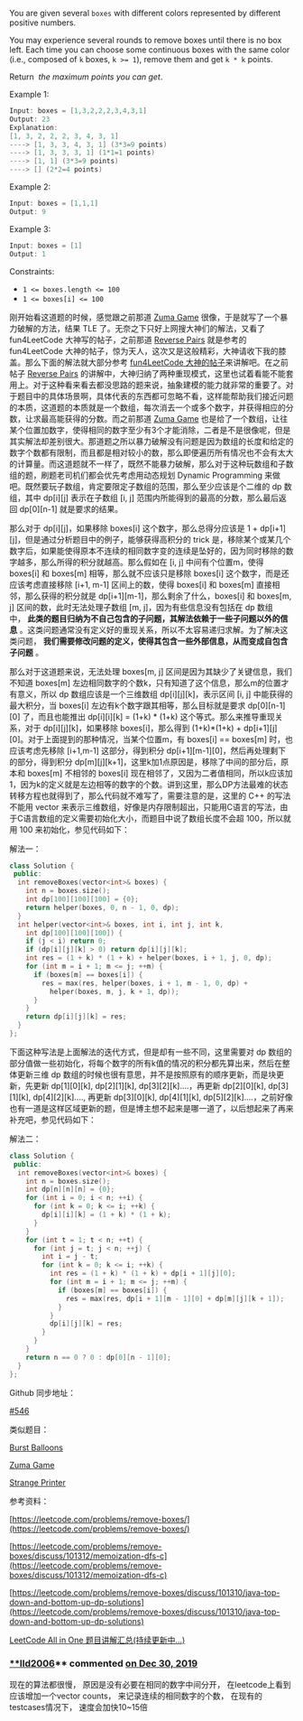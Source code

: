 You are given several `boxes` with different colors represented by different positive numbers.

You may experience several rounds to remove boxes until there is no box left. Each time you can choose some continuous boxes with the same color (i.e., composed of `k` boxes, `k >= 1`), remove them and get `k * k` points.

Return  _the maximum points you can get_.

Example 1:

```cpp
Input: boxes = [1,3,2,2,2,3,4,3,1]
Output: 23
Explanation:
[1, 3, 2, 2, 2, 3, 4, 3, 1] 
----> [1, 3, 3, 4, 3, 1] (3*3=9 points) 
----> [1, 3, 3, 3, 1] (1*1=1 points) 
----> [1, 1] (3*3=9 points) 
----> [] (2*2=4 points)
```

Example 2:

```cpp
Input: boxes = [1,1,1]
Output: 9
```

Example 3:

```cpp
Input: boxes = [1]
Output: 1
```

Constraints:

- `1 <= boxes.length <= 100`
- `1 <= boxes[i] <= 100`

刚开始看这道题的时候，感觉跟之前那道 [Zuma Game](http://www.cnblogs.com/grandyang/p/6759881.html) 很像，于是就写了一个暴力破解的方法，结果 TLE 了。无奈之下只好上网搜大神们的解法，又看了 fun4LeetCode 大神写的帖子，之前那道 [Reverse Pairs](http://www.cnblogs.com/grandyang/p/6657956.html) 就是参考的 fun4LeetCode 大神的帖子，惊为天人，这次又是这般精彩，大神请收下我的膝盖。那么下面的解法就大部分参考 [fun4LeetCode 大神的帖子](https://discuss.leetcode.com/topic/84687/java-top-down-and-bottom-up-dp-solutions)来讲解吧。在之前帖子 [Reverse Pairs](http://www.cnblogs.com/grandyang/p/6657956.html) 的讲解中，大神归纳了两种重现模式，这里也试着看能不能套用上。对于这种看来看去都没思路的题来说，抽象建模的能力就非常的重要了。对于题目中的具体场景啊，具体代表的东西都可忽略不看，这样能帮助我们接近问题的本质，这道题的本质就是一个数组，每次消去一个或多个数字，并获得相应的分数，让求最高能获得的分数。而之前那道 [Zuma Game](http://www.cnblogs.com/grandyang/p/6759881.html) 也是给了一个数组，让往某个位置加数字，使得相同的数字至少有3个才能消除，二者是不是很像呢，但是其实解法却差别很大。那道题之所以暴力破解没有问题是因为数组的长度和给定的数字个数都有限制，而且都是相对较小的数，那么即便遍历所有情况也不会有太大的计算量。而这道题就不一样了，既然不能暴力破解，那么对于这种玩数组和子数组的题，刷题老司机们都会优先考虑用动态规划 Dynamic Programming 来做吧。既然要玩子数组，肯定要限定子数组的范围，那么至少应该是个二维的 dp 数组，其中 dp[i][j] 表示在子数组 [i, j] 范围内所能得到的最高的分数，那么最后返回 dp[0][n-1] 就是要求的结果。

那么对于 dp[i][j]，如果移除 boxes[i] 这个数字，那么总得分应该是 1 + dp[i+1][j]，但是通过分析题目中的例子，能够获得高积分的 trick 是，移除某个或某几个数字后，如果能使得原本不连续的相同数字变的连续是坠好的，因为同时移除的数字越多，那么所得的积分就越高。那么假如在 [i, j] 中间有个位置m，使得 boxes[i] 和 boxes[m] 相等，那么就不应该只是移除 boxes[i] 这个数字，而是还应该考虑直接移除 [i+1, m-1] 区间上的数，使得 boxes[i] 和 boxes[m] 直接相邻，那么获得的积分就是 dp[i+1][m-1]，那么剩余了什么，boxes[i] 和 boxes[m, j] 区间的数，此时无法处理子数组 [m, j]，因为有些信息没有包括在 dp 数组中， **此类的题目归纳为不自己包含的子问题，其解法依赖于一些子问题以外的信息** 。这类问题通常没有定义好的重现关系，所以不太容易递归求解。为了解决这类问题， **我们需要修改问题的定义，使得其包含一些外部信息，从而变成自包含子问题** 。

那么对于这道题来说，无法处理 boxes[m, j] 区间是因为其缺少了关键信息，我们不知道 boxes[m] 左边相同数字的个数k，只有知道了这个信息，那么m的位置才有意义，所以 dp 数组应该是一个三维数组 dp[i][j][k]，表示区间 [i, j] 中能获得的最大积分，当 boxes[i] 左边有k个数字跟其相等，那么目标就是要求 dp[0][n-1][0] 了，而且也能推出 dp[i][i][k] = (1+k) * (1+k) 这个等式。那么来推导重现关系，对于 dp[i][j][k]，如果移除 boxes[i]，那么得到 (1+k)*(1+k) + dp[i+1][j][0]。对于上面提到的那种情况，当某个位置m，有 boxes[i] == boxes[m] 时，也应该考虑先移除 [i+1,m-1] 这部分，得到积分 dp[i+1][m-1][0]，然后再处理剩下的部分，得到积分 dp[m][j][k+1]，这里k加1点原因是，移除了中间的部分后，原本和 boxes[m] 不相邻的 boxes[i] 现在相邻了，又因为二者值相同，所以k应该加1，因为k的定义就是左边相等的数字的个数。讲到这里，那么DP方法最难的状态转移方程也就得到了，那么代码就不难写了，需要注意的是，这里的 C++ 的写法不能用 vector 来表示三维数组，好像是内存限制超出，只能用C语言的写法，由于C语言数组的定义需要初始化大小，而题目中说了数组长度不会超 100，所以就用 100 来初始化，参见代码如下：

解法一：

```cpp
class Solution {
 public:
  int removeBoxes(vector<int>& boxes) {
    int n = boxes.size();
    int dp[100][100][100] = {0};
    return helper(boxes, 0, n - 1, 0, dp);
  }
  int helper(vector<int>& boxes, int i, int j, int k,
    int dp[100][100][100]) {
    if (j < i) return 0;
    if (dp[i][j][k] > 0) return dp[i][j][k];
    int res = (1 + k) * (1 + k) + helper(boxes, i + 1, j, 0, dp);
    for (int m = i + 1; m <= j; ++m) {
      if (boxes[m] == boxes[i]) {
        res = max(res, helper(boxes, i + 1, m - 1, 0, dp) +
          helper(boxes, m, j, k + 1, dp));
      }
    }
    return dp[i][j][k] = res;
  }
};
```

下面这种写法是上面解法的迭代方式，但是却有一些不同，这里需要对 dp 数组的部分值做一些初始化，将每个数字的所有k值的情况的积分都先算出来，然后在整体更新三维 dp 数组的时候也很有意思，并不是按照原有的顺序更新，而是块更新，先更新 dp[1][0][k], dp[2][1][k], dp[3][2][k]....，再更新 dp[2][0][k], dp[3][1][k], dp[4][2][k]...., 再更新 dp[3][0][k], dp[4][1][k], dp[5][2][k]....，之前好像也有一道是这样区域更新的题，但是博主想不起来是哪一道了，以后想起来了再来补充吧，参见代码如下：

解法二：

```cpp
class Solution {
 public:
  int removeBoxes(vector<int>& boxes) {
    int n = boxes.size();
    int dp[n][n][n] = {0};
    for (int i = 0; i < n; ++i) {
      for (int k = 0; k <= i; ++k) {
        dp[i][i][k] = (1 + k) * (1 + k);
      }   
    }
    for (int t = 1; t < n; ++t) {
      for (int j = t; j < n; ++j) {
        int i = j - t;
        for (int k = 0; k <= i; ++k) {
          int res = (1 + k) * (1 + k) + dp[i + 1][j][0];
          for (int m = i + 1; m <= j; ++m) {
            if (boxes[m] == boxes[i]) {
              res = max(res, dp[i + 1][m - 1][0] + dp[m][j][k + 1]);
            }
          }
          dp[i][j][k] = res;
        }
      }
    }
    return n == 0 ? 0 : dp[0][n - 1][0];
  }
};
```

Github 同步地址：

[#546](https://github.com/grandyang/leetcode/issues/546)

类似题目：

[Burst Balloons](http://www.cnblogs.com/grandyang/p/5006441.html)

[Zuma Game](http://www.cnblogs.com/grandyang/p/6759881.html)

[Strange Printer](http://www.cnblogs.com/grandyang/p/8319913.html)

参考资料：

[https://leetcode.com/problems/remove-boxes/](https://leetcode.com/problems/remove-boxes/)

[https://leetcode.com/problems/remove-boxes/discuss/101312/memoization-dfs-c](https://leetcode.com/problems/remove-boxes/discuss/101312/memoization-dfs-c)

[https://leetcode.com/problems/remove-boxes/discuss/101310/java-top-down-and-bottom-up-dp-solutions](https://leetcode.com/problems/remove-boxes/discuss/101310/java-top-down-and-bottom-up-dp-solutions)

[LeetCode All in One 题目讲解汇总(持续更新中...)](http://www.cnblogs.com/grandyang/p/4606334.html)

### [**lld2006](https://github.com/lld2006)** commented [on Dec 30, 2019](https://github.com/grandyang/leetcode/issues/546#issuecomment-569563185)

现在的算法都很慢， 原因是没有必要在相同的数字中间分开， 在leetcode上看到应该增加一个vector counts， 来记录连续的相同数字的个数， 在现有的testcases情况下， 速度会加快10~15倍